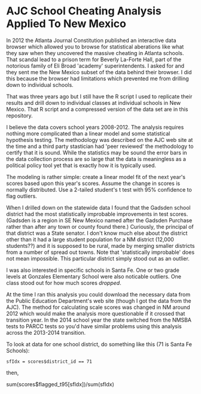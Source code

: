 # AJC School Cheating Analysis Applied To New Mexico

In 2012 the Atlanta Journal Constitution published an interactive data browser which allowed you to browse for statistical aberations like what they saw when they uncovered the massive cheating in Atlanta schools.  That scandal lead to a prison term for Beverly La-Forte Hall, part of the notorious family of Eli Broad 'academy' superintendents. I asked for and they sent me the New Mexico subset of the data behind their browser.  I did this because the browser had limitations which prevented me from drilling down to individual schools.

That was three years ago but I still have the R script I used to replicate their results and drill down to individual classes at individual schools in New Mexico.  That R script and a compressed version of the data set are in this repository.

I believe the data covers school years 2008-2012.  The analysis requires nothing more complicated than a linear model and some statistical hypothesis testing.  The methodology was described on the AJC web site at the time and a third party stastician had 'peer reviewed' the methodology to certify that it is sound.  While the statistics may be sound the error bars in the data collection process are so large that the data is meaningless as a political policy tool yet that is exactly how it is typically used.

The modeling is rather simple: create a linear model fit of the next year's scores based upon this year's scores.  Assume the change in scores is normally distributed.  Use a 2-tailed student's t test with 95% confidence to flag outliers.

When I drilled down on the statewide data I found that the Gadsden school district had the most statistically improbable improvements in test scores.  (Gadsden is a region in SE New Mexico named after the Gadsden Purchase rather than after any town or county found there.) Curiously, the principal of that district was a State senator.  I don't know much else about the district other than it had a large student population for a NM district (12,000 students??) and it is supposed to be rural, made by merging smaller districts from a number of spread out towns.  Note that 'statistically improbable' does not mean impossible.  This particular district simply stood out as an outlier.

I was also interested in specific schools in Santa Fe.  One or two grade levels at Gonzales Elementary School were also noticable outliers.  One class stood out for how much scores _dropped_.

At the time I ran this analysis you could download the necessary data from the Public Education Department's web site (though I got the data from the AJC).  The method for calculating scale scores was changed in NM around 2012 which would make the analysis more questionable if it crossed that transition year.  In the 2014 school year the state switched from the NMSBA tests to PARCC tests so you'd have similar problems using this analysis across the 2013-2014 transition.

To look at data for one school district, do something like this (71 is Santa Fe Schools):

   ```sfIdx = scores$district_id == 71```

then,

   sum(scores$flagged_t95[sfIdx])/sum(sfIdx)
